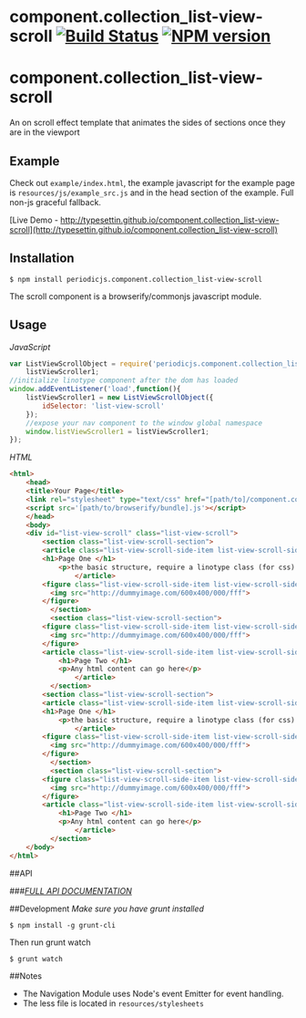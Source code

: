 # component.collection_list-view-scroll [![Build Status](https://travis-ci.org/typesettin/component.collection_list-view-scroll.svg?branch=master)](https://travis-ci.org/typesettin/component.collection_list-view-scroll) [![NPM version](https://badge.fury.io/js/component.collection_list-view-scroll.svg)](http://badge.fury.io/js/component.collection_list-view-scroll)


# component.collection_list-view-scroll

An on scroll effect template that animates the sides of sections once they are in the viewport


## Example

Check out `example/index.html`, the example javascript for the example page is `resources/js/example_src.js` and in the head section of the example. Full non-js graceful fallback.

[Live Demo - http://typesettin.github.io/component.collection_list-view-scroll](http://typesettin.github.io/component.collection_list-view-scroll)

## Installation

```
$ npm install periodicjs.component.collection_list-view-scroll
```

The scroll component is a browserify/commonjs javascript module.


## Usage

*JavaScript*
```javascript
var ListViewScrollObject = require('periodicjs.component.collection_list-view-scroll'),
	listViewScroller1;
//initialize linotype component after the dom has loaded
window.addEventListener('load',function(){
	listViewScroller1 = new ListViewScrollObject({
		idSelector: 'list-view-scroll'
	});
	//expose your nav component to the window global namespace
	window.listViewScroller1 = listViewScroller1;
});
```

*HTML*
```html
<html>
	<head>
  	<title>Your Page</title>
  	<link rel="stylesheet" type="text/css" href="[path/to]/component.collection_list-view-scroll.css">
  	<script src='[path/to/browserify/bundle].js'></script>
	</head>
	<body>
    <div id="list-view-scroll" class="list-view-scroll">
    	<section class="list-view-scroll-section">
      	<article class="list-view-scroll-side-item list-view-scroll-side-left">
      	<h1>Page One </h1>
		    <p>the basic structure, require a linotype class (for css) and sections for each fullpage section</p>
				</article>
        <figure class="list-view-scroll-side-item list-view-scroll-side-right">
          <img src="http://dummyimage.com/600x400/000/fff">
        </figure>
		  </section>
		  <section class="list-view-scroll-section">
        <figure class="list-view-scroll-side-item list-view-scroll-side-left">
          <img src="http://dummyimage.com/600x400/000/fff">
        </figure>
      	<article class="list-view-scroll-side-item list-view-scroll-side-right">
		    <h1>Page Two </h1>
		    <p>Any html content can go here</p>
				</article>
		  </section>
    	<section class="list-view-scroll-section">
      	<article class="list-view-scroll-side-item list-view-scroll-side-left">
      	<h1>Page One </h1>
		    <p>the basic structure, require a linotype class (for css) and sections for each fullpage section</p>
				</article>
        <figure class="list-view-scroll-side-item list-view-scroll-side-right">
          <img src="http://dummyimage.com/600x400/000/fff">
        </figure>
		  </section>
		  <section class="list-view-scroll-section">
        <figure class="list-view-scroll-side-item list-view-scroll-side-left">
          <img src="http://dummyimage.com/600x400/000/fff">
        </figure>
      	<article class="list-view-scroll-side-item list-view-scroll-side-right">
		    <h1>Page Two </h1>
		    <p>Any html content can go here</p>
				</article>
		  </section>
	</body>
</html>
```

##API

###[*FULL API DOCUMENTATION*](https://github.com/typesettin/component.collection_list-view-scroll/blob/master/doc/api.md)

##Development
*Make sure you have grunt installed*
```
$ npm install -g grunt-cli
```

Then run grunt watch
```
$ grunt watch
```

##Notes
* The Navigation Module uses Node's event Emitter for event handling.
* The less file is located in `resources/stylesheets`